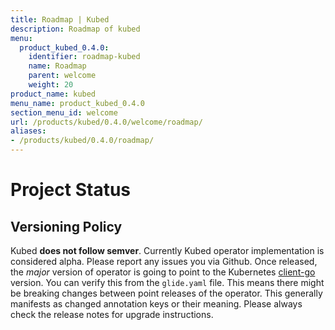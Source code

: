 ```yaml
---
title: Roadmap | Kubed
description: Roadmap of kubed
menu:
  product_kubed_0.4.0:
    identifier: roadmap-kubed
    name: Roadmap
    parent: welcome
    weight: 20
product_name: kubed
menu_name: product_kubed_0.4.0
section_menu_id: welcome
url: /products/kubed/0.4.0/welcome/roadmap/
aliases:
- /products/kubed/0.4.0/roadmap/
---
```


# Project Status

## Versioning Policy
Kubed __does not follow semver__. Currently Kubed operator implementation is considered alpha. Please report any issues you via Github. Once released, the _major_ version of operator is going to point to the Kubernetes [client-go](https://github.com/kubernetes/client-go#branches-and-tags) version. You can verify this from the `glide.yaml` file. This means there might be breaking changes between point releases of the operator. This generally manifests as changed annotation keys or their meaning. Please always check the release notes for upgrade instructions.
